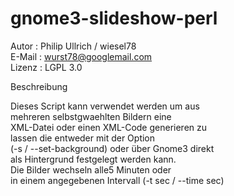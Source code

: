 gnome3-slideshow-perl
=====================

Autor   : Philip Ullrich / wiesel78 <br>
E-Mail  : wurst78@googlemail.com <br>
Lizenz  : LGPL 3.0

Beschreibung 
  
  Dieses Script kann verwendet werden um aus <br>
  mehreren selbstgwaehlten Bildern eine <br>
  XML-Datei oder einen XML-Code generieren zu <br> 
  lassen die entweder mit der Option <br>
  (-s / --set-background) oder über Gnome3 direkt <br>
  als Hintergrund festgelegt werden kann. <br>
  Die Bilder wechseln alle5 Minuten oder <br>
  in einem angegebenen Intervall (-t sec / --time sec) <br>
  